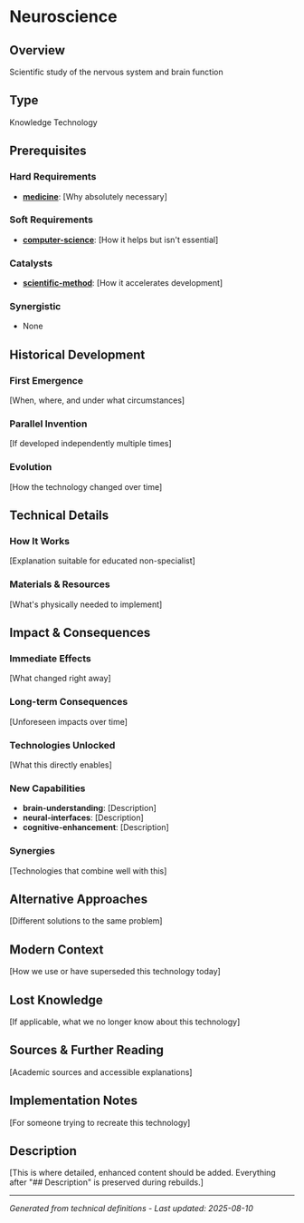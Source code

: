 # Neuroscience

## Overview
Scientific study of the nervous system and brain function

## Type
Knowledge Technology

## Prerequisites

### Hard Requirements
- **[medicine](../medicine/README.md)**: [Why absolutely necessary]

### Soft Requirements
- **[computer-science](../computer-science/README.md)**: [How it helps but isn't essential]

### Catalysts
- **[scientific-method](../scientific-method/README.md)**: [How it accelerates development]

### Synergistic
- None

## Historical Development

### First Emergence
[When, where, and under what circumstances]





### Parallel Invention
[If developed independently multiple times]

### Evolution
[How the technology changed over time]

## Technical Details

### How It Works
[Explanation suitable for educated non-specialist]

### Materials & Resources
[What's physically needed to implement]





## Impact & Consequences

### Immediate Effects
[What changed right away]

### Long-term Consequences
[Unforeseen impacts over time]

### Technologies Unlocked
[What this directly enables]

### New Capabilities
- **brain-understanding**: [Description]
- **neural-interfaces**: [Description]
- **cognitive-enhancement**: [Description]

### Synergies
[Technologies that combine well with this]

## Alternative Approaches
[Different solutions to the same problem]

## Modern Context
[How we use or have superseded this technology today]

## Lost Knowledge
[If applicable, what we no longer know about this technology]

## Sources & Further Reading
[Academic sources and accessible explanations]

## Implementation Notes
[For someone trying to recreate this technology]

## Description




[This is where detailed, enhanced content should be added. Everything after "## Description" is preserved during rebuilds.]

---
*Generated from technical definitions - Last updated: 2025-08-10*
